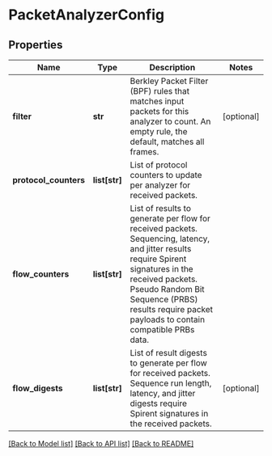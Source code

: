 # PacketAnalyzerConfig

## Properties
Name | Type | Description | Notes
------------ | ------------- | ------------- | -------------
**filter** | **str** | Berkley Packet Filter (BPF) rules that matches input packets for this analyzer to count. An empty rule, the default, matches all frames.  | [optional] 
**protocol_counters** | **list[str]** | List of protocol counters to update per analyzer for received packets.  | 
**flow_counters** | **list[str]** | List of results to generate per flow for received packets. Sequencing, latency, and jitter results require Spirent signatures in the received packets. Pseudo Random Bit Sequence (PRBS) results require packet payloads to contain compatible PRBs data.  | 
**flow_digests** | **list[str]** | List of result digests to generate per flow for received packets. Sequence run length, latency, and jitter digests require Spirent signatures in the received packets.  | [optional] 

[[Back to Model list]](../README.md#documentation-for-models) [[Back to API list]](../README.md#documentation-for-api-endpoints) [[Back to README]](../README.md)


